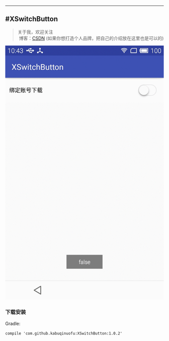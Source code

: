 
---
#XSwitchButton
-------------

> 关于我，欢迎关注  
  博客：[CSDN](http://blog.csdn.net/lvshuchangyin)
 (如果你想打造个人品牌，把自己的介绍放在这里也是可以的)

![image](https://github.com/kabuqinuofu/XSwitchButton/blob/master/app/src/main/res/img/style.gif)</br>

### 下载安装
Gradle:  
``` xml
compile 'com.github.kabuqinuofu:XSwitchButton:1.0.2'
```
